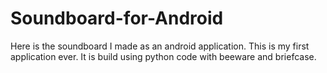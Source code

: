 # Soundboard-for-Android
Here is the soundboard I made as an android application. This is my first application ever. It is build using python code with beeware and briefcase. 
